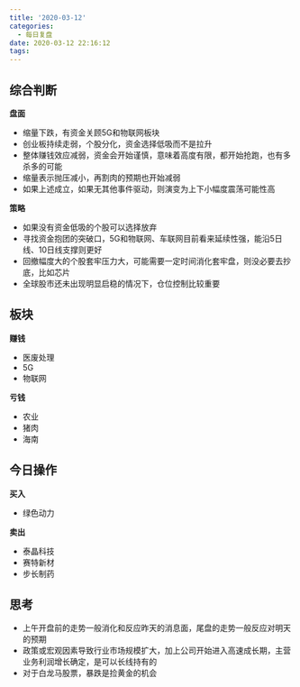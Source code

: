 ```yaml
---
title: '2020-03-12'
categories:
  - 每日复盘
date: 2020-03-12 22:16:12
tags:
---
```

## 综合判断
**盘面**

- 缩量下跌，有资金关顾5G和物联网板块
- 创业板持续走弱，个股分化，资金选择低吸而不是拉升
- 整体赚钱效应减弱，资金会开始谨慎，意味着高度有限，都开始抢跑，也有多杀多的可能
- 缩量表示抛压减小，再割肉的预期也开始减弱
- 如果上述成立，如果无其他事件驱动，则演变为上下小幅度震荡可能性高

**策略**

- 如果没有资金低吸的个股可以选择放弃
- 寻找资金抱团的突破口，5G和物联网、车联网目前看来延续性强，能沿5日线、10日线支撑则更好
- 回撤幅度大的个股套牢压力大，可能需要一定时间消化套牢盘，则没必要去抄底，比如芯片
- 全球股市还未出现明显启稳的情况下，仓位控制比较重要

## 板块
**赚钱**

- 医废处理
- 5G
- 物联网

**亏钱**

- 农业
- 猪肉
- 海南

## 今日操作
**买入**

- 绿色动力

**卖出**

- 泰晶科技
- 赛特新材
- 步长制药

## 思考
- 上午开盘前的走势一般消化和反应昨天的消息面，尾盘的走势一般反应对明天的预期
- 政策或宏观因素导致行业市场规模扩大，加上公司开始进入高速成长期，主营业务利润增长确定，是可以长线持有的
- 对于白龙马股票，暴跌是捡黄金的机会